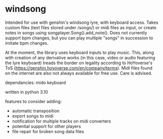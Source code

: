 # windsong
Intended for use with genshin's windsong lyre, with keyboard access. Takes custom files (text files stored under /songs/) or midi files as input, or create notes in songs using songplayer.Song().add_note().
Does not currently support bpm changes, but you can play multiple "songs" in succession to imitate bpm changes.

At the moment, the library uses keyboard inputs to play music. This, along with creation of any derivative works (in this case, video or audio featuring the lyre keyboard) treads the border on legality according to HoYoverse's ToS (https://genshin.hoyoverse.com/en/company/terms). Midi files found on the internet are also not always available for free use. Care is advised.

dependancies:
mido
keyboard

written in python 3.10


features to consider adding:
- automatic transposition
- export songs to midi
- notification for multiple tracks on midi converters
- potential support for other players
- file repair for broken song data files
